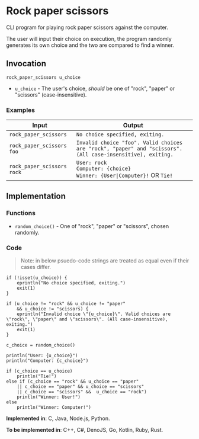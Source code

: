 # Rock paper scissors

CLI program for playing rock paper scissors against the computer.

The user will input their choice on execution, the program randomly generates its own choice and the two are compared to find a winner.

## Invocation

`rock_paper_scissors u_choice`

- `u_choice` - The user's choice, *should* be one of "rock", "paper" or "scissors" (case-insensitive).

### Examples

| Input                      | Output                                                                                                     |
| -------------------------- | ---------------------------------------------------------------------------------------------------------- |
| `rock_paper_scissors`      | `No choice specified, exiting.`                                                                            |
| `rock_paper_scissors foo`  | `Invalid choice "foo". Valid choices are "rock", "paper" and "scissors". (All case-insensitive), exiting.` |
| `rock_paper_scissors rock` | `User: rock` <br>`Computer: {choice}` <br>`Winner: {User\|Computer}!` OR `Tie!`                            |

## Implementation

### Functions

- `random_choice()` - One of "rock", "paper" or "scissors", chosen randomly.

### Code

> Note: in below psuedo-code strings are treated as equal even if their cases differ.

```
if (!isset(u_choice)) {
    eprintln("No choice specified, exiting.")
    exit(1)
}

if (u_choice != "rock" && u_choice != "paper"
    && u_choice != "scissors) {
    eprintln("Invalid choice \"{u_choice}\". Valid choices are \"rock\", \"paper\" and \"scissors\". (All case-insensitive), exiting.")
    exit(1)
}

c_choice = random_choice()

println("User: {u_choice}")
println("Computer: {c_choice}")

if (c_choice == u_choice)
    println("Tie!")
else if (c_choice == "rock" && u_choice == "paper"
    || c_choice == "paper" && u_choice == "scissors"
    || c_choice == "scissors" &&  u_choice == "rock")
    println("Winner: User!")
else
    println("Winner: Computer!")
```

**Implemented in**: C, Java, Node.js, Python.

**To be implemented in**: C++, C#, DenoJS, Go, Kotlin, Ruby, Rust.
